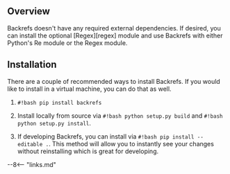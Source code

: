 ## Overview
Backrefs doesn't have any required external dependencies.  If desired, you can install the optional [Regex][regex] module and use Backrefs with either Python's Re module or the Regex module.

## Installation
There are a couple of recommended ways to install Backrefs.  If you would like to install in a virtual machine, you can do that as well.

1. `#!bash pip install backrefs`

2. Install locally from source via `#!bash python setup.py build` and `#!bash python setup.py install`.

3. If developing Backrefs, you can install via `#!bash pip install --editable .`.  This method will allow you to instantly see your changes without reinstalling which is great for developing.

--8<-- "links.md"

